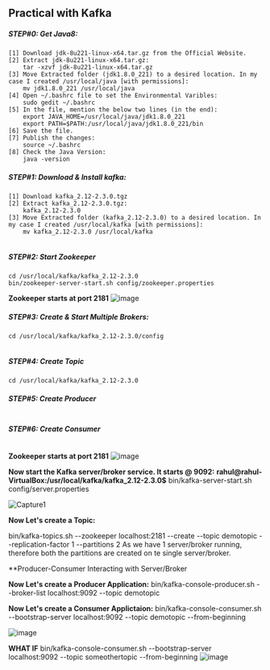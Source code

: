 ## Practical with Kafka

##### STEP#0: Get Java8:

```
[1] Download jdk-8u221-linux-x64.tar.gz from the Official Website.
[2] Extract jdk-8u221-linux-x64.tar.gz:
    tar -xzvf jdk-8u221-linux-x64.tar.gz
[3] Move Extracted folder (jdk1.8.0_221) to a desired location. In my case I created /usr/local/java [with permissions]:
    mv jdk1.8.0_221 /usr/local/java
[4] Open ~/.bashrc file to set the Environmental Varibles:
    sudo gedit ~/.bashrc	
[5] In the file, mention the below two lines (in the end):
    export JAVA_HOME=/usr/local/java/jdk1.8.0_221
    export PATH=$PATH:/usr/local/java/jdk1.8.0_221/bin
[6] Save the file.
[7] Publish the changes:
    source ~/.bashrc
[8] Check the Java Version: 
    java -version
```
##### STEP#1: Download & Install kafka:
```
[1] Download kafka_2.12-2.3.0.tgz
[2] Extract kafka_2.12-2.3.0.tgz:
    kafka_2.12-2.3.0
[3] Move Extracted folder (kafka_2.12-2.3.0) to a desired location. In my case I created /usr/local/kafka [with permissions]:
    mv kafka_2.12-2.3.0 /usr/local/kafka   
    
```
##### STEP#2: Start Zookeeper
```
cd /usr/local/kafka/kafka_2.12-2.3.0
bin/zookeeper-server-start.sh config/zookeeper.properties 

```
**Zookeeper starts at port 2181**
![image](https://user-images.githubusercontent.com/45539698/66250650-2892d200-e763-11e9-9a29-2255515a6c16.png)


##### STEP#3: Create & Start Multiple Brokers:
```
cd /usr/local/kafka/kafka_2.12-2.3.0/config


```

##### STEP#4: Create Topic
```
cd /usr/local/kafka/kafka_2.12-2.3.0

```

##### STEP#5: Create Producer
```
```
##### STEP#6: Create Consumer
```
```

**Zookeeper starts at port 2181**
![image](https://user-images.githubusercontent.com/45539698/65813293-02b07f00-e1f1-11e9-8921-09815b43ab47.png)


**Now start the Kafka server/broker service. It starts @ 9092:**
**rahul@rahul-VirtualBox:/usr/local/kafka/kafka_2.12-2.3.0$** bin/kafka-server-start.sh config/server.properties

![Capture1](https://user-images.githubusercontent.com/45539698/65813431-bc5c1f80-e1f2-11e9-8336-085dfe065312.JPG)




**Now Let's create a Topic:**

bin/kafka-topics.sh --zookeeper localhost:2181 --create --topic demotopic --replication-factor 1 --partitions 2 
As we have 1 server/broker running, therefore both the partitions are created on te single server/broker.

**Producer-Consumer Interacting with Server/Broker

**Now Let's create a Producer Application:**
bin/kafka-console-producer.sh --broker-list localhost:9092 --topic demotopic

**Now Let's create a Consumer Applictaion:**
 bin/kafka-console-consumer.sh --bootstrap-server localhost:9092 --topic demotopic --from-beginning
 
 ![image](https://user-images.githubusercontent.com/45539698/65813234-18717480-e1f0-11e9-8440-ce24d5a239bb.png)

 **WHAT IF**
 bin/kafka-console-consumer.sh --bootstrap-server localhost:9092 --topic someothertopic --from-beginning
![image](https://user-images.githubusercontent.com/45539698/65813241-363ed980-e1f0-11e9-8806-a4fd584ab632.png)
